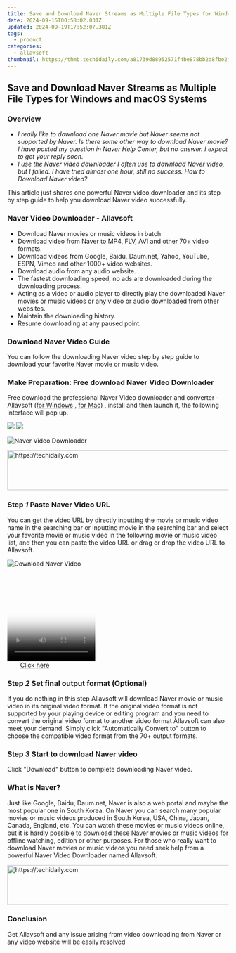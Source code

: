 ```yaml
---
title: Save and Download Naver Streams as Multiple File Types for Windows and macOS Systems
date: 2024-09-15T00:58:02.031Z
updated: 2024-09-19T17:52:07.381Z
tags:
  - product
categories:
  - allavsoft
thumbnail: https://thmb.techidaily.com/a81739d88952571f4be878bb2d8fbe2fb1485b177c9a393df6daef2f5895f8cc.png
---
```


## Save and Download Naver Streams as Multiple File Types for Windows and macOS Systems

### Overview

* _I really like to download one Naver movie but Naver seems not supported by Naver. Is there some other way to download Naver movie? I have posted my question in Naver Help Center, but no answer. I expect to get your reply soon._
* _I use the Naver video downloader I often use to download Naver video, but I failed. I have tried almost one hour, still no success. How to Download Naver video?_

This article just shares one powerful Naver video downloader and its step by step guide to help you download Naver video successfully.

### Naver Video Downloader - Allavsoft

* Download Naver movies or music videos in batch
* Download video from Naver to MP4, FLV, AVI and other 70+ video formats.
* Download videos from Google, Baidu, Daum.net, Yahoo, YouTube, ESPN, Vimeo and other 1000+ video websites.
* Download audio from any audio website.
* The fastest downloading speed, no ads are downloaded during the downloading process.
* Acting as a video or audio player to directly play the downloaded Naver movies or music videos or any video or audio downloaded from other websites.
* Maintain the downloading history.
* Resume downloading at any paused point.

### Download Naver Video Guide

You can follow the downloading Naver video step by step guide to download your favorite Naver movie or music video.

### Make Preparation: Free download Naver Video Downloader

Free download the professional Naver Video downloader and converter - Allavsoft ([for Windows](https://tools.techidaily.com/allavsoft/products/) , [for Mac](https://tools.techidaily.com/allavsoft/products/)) , install and then launch it, the following interface will pop up.

[![](https://www.allavsoft.com/how-to/../images/how-to/free-download-win.jpg)](https://tools.techidaily.com/allavsoft/products/) [![](https://www.allavsoft.com/how-to/../images/how-to/free-download-mac.jpg)](https://tools.techidaily.com/allavsoft/products/)

![Naver Video Downloader](https://www.allavsoft.com/how-to/../images/allavsoft/screen-shot-600.jpg)

<!-- affiliate ads begin -->
<a href="https://appsumo.8odi.net/c/5597632/2043597/7443" target="_top" id="2043597">
  <img src="//a.impactradius-go.com/display-ad/7443-2043597" border="0" alt="https://techidaily.com" width="728" height="90"/>
</a>
<img height="0" width="0" src="https://appsumo.8odi.net/i/5597632/2043597/7443" style="position:absolute;visibility:hidden;" border="0" />
<!-- affiliate ads end -->

### Step _1_ Paste Naver Video URL

You can get the video URL by directly inputting the movie or music video name in the searching bar or inputting movie in the searching bar and select your favorite movie or music video in the following movie or music video list, and then you can paste the video URL or drag or drop the video URL to Allavsoft.

![Download Naver Video](https://www.allavsoft.com/how-to/../images/how-to/spotify-to-mp3/download-and-convert-spotify-to-mp3.jpg)

<!-- affiliate ads begin -->
<span id="1374820">
					<video width="200" height="200" style="cursor:pointer"
           poster="//a.impactradius-go.com/display-clicktoplayimage/1374820.png"
           onclick="if(!this.playClicked){this.play();this.setAttribute('controls',true);this.playClicked=true;}">
	   <source src="//a.impactradius-go.com/display-ad/15852-1374820">
	   <img src="//a.impactradius-go.com/display-clicktoplayimage/1374820.png" style="border: none; height: 100%; width: 100%; object-fit: contain">
	</video>
	<div style="width:125px;text-align:center"><a href="javascript:window.open(decodeURIComponent('https%3A%2F%2Fthefitville.pxf.io%2Fc%2F5597632%2F1374820%2F15852'), '_blank');void(0);">Click here</a></div>
</span>
<img height="0" width="0" src="https://imp.pxf.io/i/5597632/1374820/15852" style="position:absolute;visibility:hidden;" border="0" />
<!-- affiliate ads end -->

### Step _2_ Set final output format (Optional)

If you do nothing in this step Allavsoft will download Naver movie or music video in its original video format. If the original video format is not supported by your playing device or editing program and you need to convert the original video format to another video format Allavsoft can also meet your demand. Simply click "Automatically Convert to" button to choose the compatible video format from the 70+ output formats.

### Step _3_ Start to download Naver video

Click "Download" button to complete downloading Naver video.

### What is Naver?

Just like Google, Baidu, Daum.net, Naver is also a web portal and maybe the most popular one in South Korea. On Naver you can search many popular movies or music videos produced in South Korea, USA, China, Japan, Canada, England, etc. You can watch these movies or music videos online, but it is hardly possible to download these Naver movies or music videos for offline watching, edition or other purposes. For those who really want to download Naver movies or music videos you need seek help from a powerful Naver Video Downloader named Allavsoft.

<!-- affiliate ads begin -->
<a href="https://appsumo.8odi.net/c/5597632/2118323/7443" target="_top" id="2118323">
  <img src="//a.impactradius-go.com/display-ad/7443-2118323" border="0" alt="https://techidaily.com" width="728" height="90"/>
</a>
<img height="0" width="0" src="https://appsumo.8odi.net/i/5597632/2118323/7443" style="position:absolute;visibility:hidden;" border="0" />
<!-- affiliate ads end -->

### Conclusion

Get Allavsoft and any issue arising from video downloading from Naver or any video website will be easily resolved

<ins class="adsbygoogle"
     style="display:block"
     data-ad-format="autorelaxed"
     data-ad-client="ca-pub-7571918770474297"
     data-ad-slot="1223367746"></ins>

<ins class="adsbygoogle"
     style="display:block"
     data-ad-client="ca-pub-7571918770474297"
     data-ad-slot="8358498916"
     data-ad-format="auto"
     data-full-width-responsive="true"></ins>
